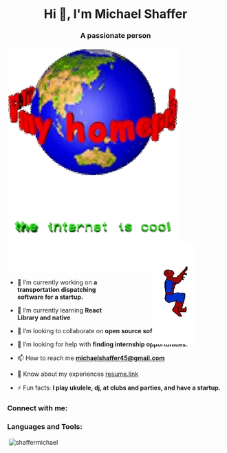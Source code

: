 
<h1 align="center">Hi 👋, I'm Michael Shaffer</h1>

<h3 align="center">A passionate person</h3>

<img align="center" alt="homepage" width="400" src="Icons/homepage.gif">

<img align="center" alt="textbanner" width="400" src="Icons/coolinternet.gif">

<img align="right" alt="spiderman" style="transform: rotate(90deg) scaleY(-1)" src="Icons/spiderman.gif">


- 🔭 I’m currently working on **a transportation dispatching software for a startup.**

- 🌱 I’m currently learning **React Library and native**

- 👯 I’m looking to collaborate on **open source software project.**

- 🤝 I’m looking for help with **finding internship opportunities.**

- 📫 How to reach me **michaelshaffer45@gmail.com**

- 📄 Know about my experiences [resume.link](resume.link)

- ⚡ Fun facts: **I play ukulele, dj, at clubs and parties, and have a startup.**

<h3 align="left">Connect with me:</h3>
<p align="left">
</p>

<h3 align="left">Languages and Tools:</h3>

<p>&nbsp;<img align="center" src="https://github-readme-stats.vercel.app/api?username=shaffermichael&show_icons=true&locale=en" alt="shaffermichael" /></p>

